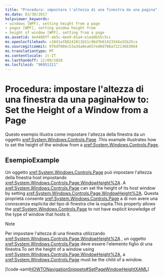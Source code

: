 ```yaml
---
title: "Procedura: impostare l'altezza di una finestra da una pagina"
ms.date: 03/30/2017
helpviewer_keywords:
- windows [WPF], setting height from a page
- pages [WPF], setting window height from
- height of window [WPF], setting from a page
ms.assetid: 4e4488ff-ab5c-4ee9-81a4-e1addb55c5cc
ms.openlocfilehash: c1041af88241011b51c96d7b61423344a32b25ca
ms.sourcegitcommit: 9f6df084c53a3da0ea657ed0d708a72213683084
ms.translationtype: MT
ms.contentlocale: it-IT
ms.lasthandoff: 12/09/2020
ms.locfileid: "96951311"
---
```

# <a name="how-to-set-the-height-of-a-window-from-a-page"></a><span data-ttu-id="f4f68-102">Procedura: impostare l'altezza di una finestra da una pagina</span><span class="sxs-lookup"><span data-stu-id="f4f68-102">How to: Set the Height of a Window from a Page</span></span>
<span data-ttu-id="f4f68-103">Questo esempio illustra come impostare l'altezza della finestra da un oggetto <xref:System.Windows.Controls.Page> .</span><span class="sxs-lookup"><span data-stu-id="f4f68-103">This example illustrates how to set the height of the window from a <xref:System.Windows.Controls.Page>.</span></span>  
  
## <a name="example"></a><span data-ttu-id="f4f68-104">Esempio</span><span class="sxs-lookup"><span data-stu-id="f4f68-104">Example</span></span>  
 <span data-ttu-id="f4f68-105">Un oggetto <xref:System.Windows.Controls.Page> può impostare l'altezza della finestra host impostando <xref:System.Windows.Controls.Page.WindowHeight%2A> .</span><span class="sxs-lookup"><span data-stu-id="f4f68-105">A <xref:System.Windows.Controls.Page> can set the height of its host window by setting <xref:System.Windows.Controls.Page.WindowHeight%2A>.</span></span> <span data-ttu-id="f4f68-106">Questa proprietà consente <xref:System.Windows.Controls.Page> a di non avere una conoscenza esplicita del tipo di finestra che la ospita.</span><span class="sxs-lookup"><span data-stu-id="f4f68-106">This property allows the <xref:System.Windows.Controls.Page> to not have explicit knowledge of the type of window that hosts it.</span></span>  
  
> [!NOTE]
> <span data-ttu-id="f4f68-107">Per impostare l'altezza di una finestra utilizzando <xref:System.Windows.Controls.Page.WindowHeight%2A> , un oggetto <xref:System.Windows.Controls.Page> deve essere l'elemento figlio di una finestra.</span><span class="sxs-lookup"><span data-stu-id="f4f68-107">To set the height of a window using <xref:System.Windows.Controls.Page.WindowHeight%2A>, a <xref:System.Windows.Controls.Page> must be the child of a window.</span></span>  
  
 [!code-xaml[HOWTONavigationSnippets#SetPageWindowHeightXAML](~/samples/snippets/csharp/VS_Snippets_Wpf/HOWTONavigationSnippets/CSharp/SetWindowHeightPage.xaml#setpagewindowheightxaml)]
